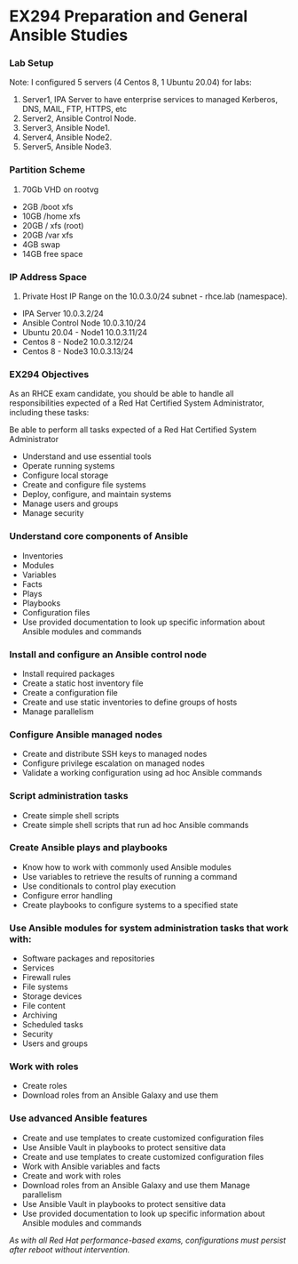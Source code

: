 # EX294 Preparation and General Ansible Studies

### Lab Setup ###
Note: I configured 5 servers (4 Centos 8, 1 Ubuntu 20.04) for labs:
1. Server1, IPA Server to have enterprise services to managed Kerberos, DNS, MAIL, FTP, HTTPS, etc
2. Server2, Ansible Control Node.
3. Server3, Ansible Node1. 
4. Server4, Ansible Node2.
5. Server5, Ansible Node3. 

### Partition Scheme ###
1. 70Gb VHD on rootvg 
* 2GB  /boot xfs 
* 10GB /home xfs 
* 20GB /     xfs (root) 
* 20GB /var  xfs 
* 4GB  swap 
* 14GB free space 

### IP Address Space ###
1. Private Host IP Range on the 10.0.3.0/24 subnet - rhce.lab (namespace).
  * IPA Server 10.0.3.2/24
  * Ansible Control Node 10.0.3.10/24
  * Ubuntu 20.04 - Node1 10.0.3.11/24
  * Centos 8 - Node2 10.0.3.12/24
  * Centos 8 - Node3 10.0.3.13/24

### EX294 Objectives 

As an RHCE exam candidate, you should be able to handle all responsibilities expected of a Red Hat Certified System Administrator, including these tasks:

Be able to perform all tasks expected of a Red Hat Certified System Administrator

* Understand and use essential tools
* Operate running systems
* Configure local storage
* Create and configure file systems
* Deploy, configure, and maintain systems
* Manage users and groups
* Manage security

### Understand core components of Ansible

* Inventories
* Modules
* Variables
* Facts
* Plays
* Playbooks
* Configuration files
* Use provided documentation to look up specific information about Ansible modules and commands

### Install and configure an Ansible control node

* Install required packages
* Create a static host inventory file
* Create a configuration file
* Create and use static inventories to define groups of hosts
* Manage parallelism

### Configure Ansible managed nodes

* Create and distribute SSH keys to managed nodes
* Configure privilege escalation on managed nodes
* Validate a working configuration using ad hoc Ansible commands

### Script administration tasks

* Create simple shell scripts
* Create simple shell scripts that run ad hoc Ansible commands

### Create Ansible plays and playbooks

* Know how to work with commonly used Ansible modules
* Use variables to retrieve the results of running a command
* Use conditionals to control play execution
* Configure error handling
* Create playbooks to configure systems to a specified state

### Use Ansible modules for system administration tasks that work with:

* Software packages and repositories
* Services
* Firewall rules
* File systems
* Storage devices
* File content
* Archiving
* Scheduled tasks
* Security
* Users and groups

### Work with roles

* Create roles
* Download roles from an Ansible Galaxy and use them

### Use advanced Ansible features

* Create and use templates to create customized configuration files
* Use Ansible Vault in playbooks to protect sensitive data
* Create and use templates to create customized configuration files 
* Work with Ansible variables and facts 
* Create and work with roles 
* Download roles from an Ansible Galaxy and use them Manage parallelism 
* Use Ansible Vault in playbooks to protect sensitive data 
* Use provided documentation to look up specific information about Ansible modules and commands

*As with all Red Hat performance-based exams, configurations must persist after reboot without intervention.*


